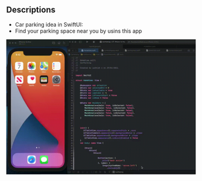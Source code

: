 ## Descriptions
* Car parking idea in SwiftUI:
* Find your parking space near you by usins this app

![Alt text](https://github.com/sa-sathish/CarParking/blob/main/1620411505292.gif)

